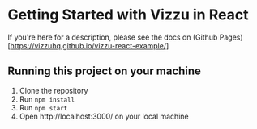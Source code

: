 # Getting Started with Vizzu in React

If you're here for a description, please see the docs on (Github Pages)[https://vizzuhq.github.io/vizzu-react-example/]

## Running this project on your machine

1. Clone the repository
2. Run `npm install`
3. Run `npm start`
4. Open http://localhost:3000/ on your local machine
